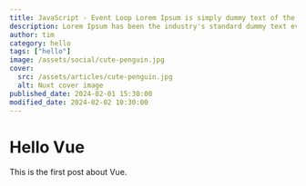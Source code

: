 ```yaml
---
title: JavaScript - Event Loop Lorem Ipsum is simply dummy text of the printing and typesetting industry
description: Lorem Ipsum has been the industry's standard dummy text ever since the 1500s, when an unknown printer took a galley of type and scrambled it to make a type specimen book
author: tim
category: hello
tags: ["hello"]
image: /assets/social/cute-penguin.jpg
cover:
  src: /assets/articles/cute-penguin.jpg
  alt: Nuxt cover image
published_date: 2024-02-01 15:30:00
modified_date: 2024-02-02 10:30:00
---
```


# Hello Vue

This is the first post about Vue.
